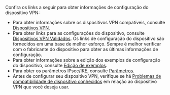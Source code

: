 Confira os links a seguir para obter informações de configuração do dispositivo VPN:

- Para obter informações sobre os dispositivos VPN compatíveis, consulte [Dispositivos VPN](../articles/vpn-gateway/vpn-gateway-about-vpn-devices.md). 
- Para obter links para as configurações do dispositivo, consulte [Dispositivos VPN Validados](../articles/vpn-gateway/vpn-gateway-about-vpn-devices.md#devicetable). Os links de configuração do dispositivo são fornecidos em uma base de melhor esforço. Sempre é melhor verificar com o fabricante do dispositivo para obter as últimas informações de configuração.
- Para obter informações sobre a edição dos exemplos de configuração do dispositivo, consulte [Edição de exemplos](../articles/vpn-gateway/vpn-gateway-about-vpn-devices.md#editing).
- Para obter os parâmetros IPsec/IKE, consulte [Parâmetros](../articles/vpn-gateway/vpn-gateway-about-vpn-devices.md#ipsec).
- Antes de configurar seu dispositivo VPN, verifique se há [Problemas de compatibilidade de dispositivo conhecidos](../articles/vpn-gateway/vpn-gateway-about-vpn-devices.md#known) em relação ao dispositivo VPN que você deseja usar.